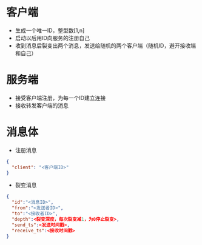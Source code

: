 # 客户端

- 生成一个唯一ID，整型数[1,n]
- 启动以后用ID向服务的注册自己
- 收到消息后裂变出两个消息，发送给随机的两个客户端（随机ID，避开接收端和自己）

# 服务端

- 接受客户端注册，为每一个ID建立连接
- 接收转发客户端的消息

# 消息体

- 注册消息
```json
{
  "client": "<客户端ID>"
}
```

- 裂变消息
``` json
{
  "id":"<消息ID>",
  "from":"<发送者ID>",
  "to":"<接收者ID>",
  "depth":<裂变深度，每次裂变减1，为0停止裂变>,
  "send_ts":<发送时间戳>,
  "receive_ts":<接收时间戳>
}
```